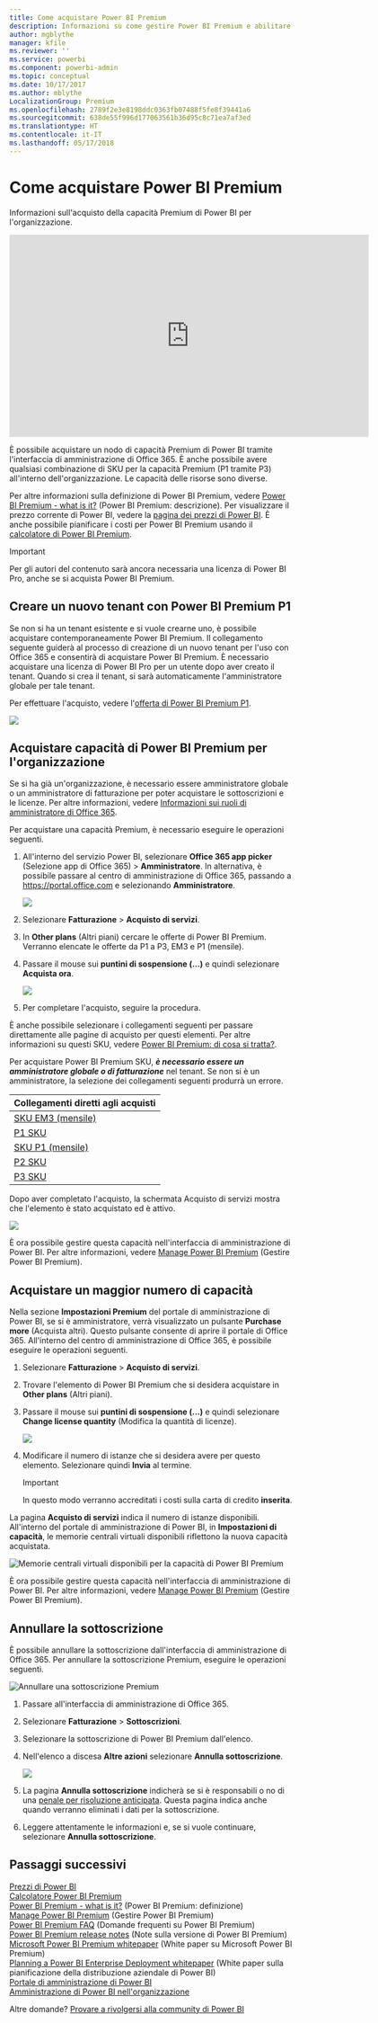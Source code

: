 ```yaml
---
title: Come acquistare Power BI Premium
description: Informazioni su come gestire Power BI Premium e abilitare l'accesso al contenuto per tutta l'organizzazione.
author: mgblythe
manager: kfile
ms.reviewer: ''
ms.service: powerbi
ms.component: powerbi-admin
ms.topic: conceptual
ms.date: 10/17/2017
ms.author: mblythe
LocalizationGroup: Premium
ms.openlocfilehash: 2789f2e3e8198ddc0363fb07488f5fe8f39441a6
ms.sourcegitcommit: 638de55f996d177063561b36d95c8c71ea7af3ed
ms.translationtype: HT
ms.contentlocale: it-IT
ms.lasthandoff: 05/17/2018
---
```

# <a name="how-to-purchase-power-bi-premium"></a>Come acquistare Power BI Premium
Informazioni sull'acquisto della capacità Premium di Power BI per l'organizzazione.

<iframe width="640" height="360" src="https://www.youtube.com/embed/NkvYs5Qp4iA?rel=0&amp;showinfo=0" frameborder="0" allowfullscreen></iframe>

È possibile acquistare un nodo di capacità Premium di Power BI tramite l'interfaccia di amministrazione di Office 365. È anche possibile avere qualsiasi combinazione di SKU per la capacità Premium (P1 tramite P3) all'interno dell'organizzazione. Le capacità delle risorse sono diverse.

Per altre informazioni sulla definizione di Power BI Premium, vedere [Power BI Premium - what is it?](service-premium.md) (Power BI Premium: descrizione). Per visualizzare il prezzo corrente di Power BI, vedere la [pagina dei prezzi di Power BI](https://powerbi.microsoft.com/pricing/). È anche possibile pianificare i costi per Power BI Premium usando il [calcolatore di Power BI Premium](https://powerbi.microsoft.com/calculator/).

> [!IMPORTANT]
> Per gli autori del contenuto sarà ancora necessaria una licenza di Power BI Pro, anche se si acquista Power BI Premium.
> 
> 

## <a name="create-a-new-tenant-with-power-bi-premium-p1"></a>Creare un nuovo tenant con Power BI Premium P1
Se non si ha un tenant esistente e si vuole crearne uno, è possibile acquistare contemporaneamente Power BI Premium. Il collegamento seguente guiderà al processo di creazione di un nuovo tenant per l'uso con Office 365 e consentirà di acquistare Power BI Premium. È necessario acquistare una licenza di Power BI Pro per un utente dopo aver creato il tenant. Quando si crea il tenant, si sarà automaticamente l'amministratore globale per tale tenant.

Per effettuare l'acquisto, vedere l'[offerta di Power BI Premium P1](https://signup.microsoft.com/Signup?OfferId=b3ec5615-cc11-48de-967d-8d79f7cb0af1).

![](media/service-admin-premium-purchase/premium-purchase-with-tenant.png)

## <a name="purchase-a-power-bi-premium-capacity-for-an-existing-organization"></a>Acquistare capacità di Power BI Premium per l'organizzazione
Se si ha già un'organizzazione, è necessario essere amministratore globale o un amministratore di fatturazione per poter acquistare le sottoscrizioni e le licenze. Per altre informazioni, vedere [Informazioni sui ruoli di amministratore di Office 365](https://support.office.com/article/About-Office-365-admin-roles-da585eea-f576-4f55-a1e0-87090b6aaa9d).

Per acquistare una capacità Premium, è necessario eseguire le operazioni seguenti.

1. All'interno del servizio Power BI, selezionare **Office 365 app picker** (Selezione app di Office 365) > **Amministratore**. In alternativa, è possibile passare al centro di amministrazione di Office 365, passando a https://portal.office.com e selezionando **Amministratore**.
   
    ![](media/service-admin-premium-purchase/o365-app-picker.png)
2. Selezionare **Fatturazione** > **Acquisto di servizi**.
3. In **Other plans** (Altri piani) cercare le offerte di Power BI Premium. Verranno elencate le offerte da P1 a P3, EM3 e P1 (mensile).
4. Passare il mouse sui **puntini di sospensione (...)**  e quindi selezionare **Acquista ora**.
   
    ![](media/service-admin-premium-purchase/premium-purchase.png)
5. Per completare l'acquisto, seguire la procedura.

È anche possibile selezionare i collegamenti seguenti per passare direttamente alle pagine di acquisto per questi elementi. Per altre informazioni su questi SKU, vedere [Power BI Premium: di cosa si tratta?](service-premium.md#premiumskus).

Per acquistare Power BI Premium SKU, ***è necessario essere un amministratore globale o di fatturazione*** nel tenant. Se non si è un amministratore, la selezione dei collegamenti seguenti produrrà un errore.

| Collegamenti diretti agli acquisti |
| --- |
| [SKU EM3 (mensile)](https://portal.office.com/commerce/completeorder.aspx?OfferId=4004702D-749C-4F74-BF47-3048F1833780&adminportal=1) |
| [P1 SKU](https://portal.office.com/commerce/completeorder.aspx?OfferId=b3ec5615-cc11-48de-967d-8d79f7cb0af1&adminportal=1) |
| [SKU P1 (mensile)](https://portal.office.com/commerce/completeorder.aspx?OfferId=E4C8EDD3-74A1-4D42-A738-C647972FBE81&adminportal=1) |
| [P2 SKU](https://portal.office.com/commerce/completeorder.aspx?OfferId=062F2AA7-B4BC-4B0E-980F-2072102D8605&adminportal=1) |
| [P3 SKU](https://portal.office.com/commerce/completeorder.aspx?OfferId=40c7d673-375c-42a1-84ca-f993a524fed0&adminportal=1) |

Dopo aver completato l'acquisto, la schermata Acquisto di servizi mostra che l'elemento è stato acquistato ed è attivo.

![](media/service-admin-premium-purchase/premium-purchased.png)

È ora possibile gestire questa capacità nell'interfaccia di amministrazione di Power BI. Per altre informazioni, vedere [Manage Power BI Premium](service-admin-premium-manage.md) (Gestire Power BI Premium).

## <a name="purchase-more-capacities"></a>Acquistare un maggior numero di capacità
Nella sezione **Impostazioni Premium** del portale di amministrazione di Power BI, se si è amministratore, verrà visualizzato un pulsante **Purchase more** (Acquista altri). Questo pulsante consente di aprire il portale di Office 365. All'interno del centro di amministrazione di Office 365, è possibile eseguire le operazioni seguenti.

1. Selezionare **Fatturazione** > **Acquisto di servizi**.
2. Trovare l'elemento di Power BI Premium che si desidera acquistare in **Other plans** (Altri piani).
3. Passare il mouse sui **puntini di sospensione (...)**  e quindi selezionare **Change license quantity** (Modifica la quantità di licenze).
   
    ![](media/service-admin-premium-purchase/premium-purchase-more.png)
4. Modificare il numero di istanze che si desidera avere per questo elemento. Selezionare quindi **Invia** al termine.
   
   > [!IMPORTANT]
   > In questo modo verranno accreditati i costi sulla carta di credito **inserita**.
   > 
   > 

La pagina **Acquisto di servizi** indica il numero di istanze disponibili. All'interno del portale di amministrazione di Power BI, in **Impostazioni di capacità**, le memorie centrali virtuali disponibili riflettono la nuova capacità acquistata.

![Memorie centrali virtuali disponibili per la capacità di Power BI Premium](media/service-admin-premium-purchase/premium-capacities.png)

È ora possibile gestire questa capacità nell'interfaccia di amministrazione di Power BI. Per altre informazioni, vedere [Manage Power BI Premium](service-admin-premium-manage.md) (Gestire Power BI Premium).

## <a name="cancel-your-subscription"></a>Annullare la sottoscrizione
È possibile annullare la sottoscrizione dall'interfaccia di amministrazione di Office 365. Per annullare la sottoscrizione Premium, eseguire le operazioni seguenti.

![](media/service-admin-premium-purchase/premium-cancel-subscription.png "Annullare una sottoscrizione Premium")

1. Passare all'interfaccia di amministrazione di Office 365.
2. Selezionare **Fatturazione** > **Sottoscrizioni**.
3. Selezionare la sottoscrizione di Power BI Premium dall'elenco.
4. Nell'elenco a discesa **Altre azioni** selezionare **Annulla sottoscrizione**.
   
    ![](media/service-admin-premium-purchase/o365-more-actions.png)
5. La pagina **Annulla sottoscrizione** indicherà se si è responsabili o no di una [penale per risoluzione anticipata](https://support.office.com/article/early-termination-fees-6487d4de-401a-466f-8bc3-c0beb5cc40d3). Questa pagina indica anche quando verranno eliminati i dati per la sottoscrizione.
6. Leggere attentamente le informazioni e, se si vuole continuare, selezionare **Annulla sottoscrizione**.

## <a name="next-steps"></a>Passaggi successivi
[Prezzi di Power BI](https://powerbi.microsoft.com/pricing/)  
[Calcolatore Power BI Premium](https://powerbi.microsoft.com/calculator/)  
[Power BI Premium - what is it?](service-premium.md) (Power BI Premium: definizione)  
[Manage Power BI Premium](service-admin-premium-manage.md) (Gestire Power BI Premium)  
[Power BI Premium FAQ](service-premium-faq.md) (Domande frequenti su Power BI Premium)  
[Power BI Premium release notes](service-premium-release-notes.md) (Note sulla versione di Power BI Premium)  
[Microsoft Power BI Premium whitepaper](https://aka.ms/pbipremiumwhitepaper) (White paper su Microsoft Power BI Premium)  
[Planning a Power BI Enterprise Deployment whitepaper](https://aka.ms/pbienterprisedeploy) (White paper sulla pianificazione della distribuzione aziendale di Power BI)  
[Portale di amministrazione di Power BI](service-admin-portal.md)  
[Amministrazione di Power BI nell'organizzazione](service-admin-administering-power-bi-in-your-organization.md)  

Altre domande? [Provare a rivolgersi alla community di Power BI](http://community.powerbi.com/)

